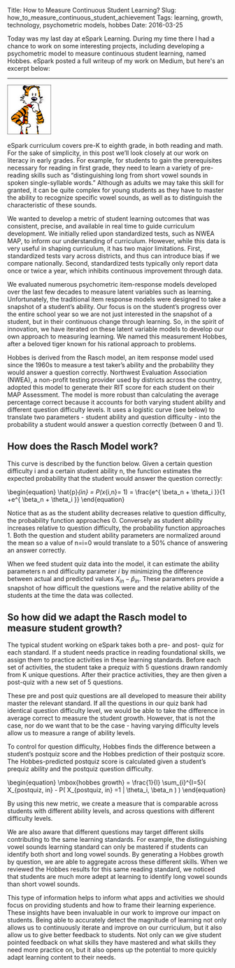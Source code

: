Title: How to Measure Continuous Student Learning?
Slug: how_to_measure_continuous_student_achievement
Tags: learning, growth, technology, psychometric models, hobbes
Date: 2016-03-25



Today was my last day at eSpark Learning. During my time there I had a chance to work on some interesting projects, including developing a psychometric model to measure continuous student learning, named Hobbes. eSpark posted a full writeup of my work on Medium, but here's an excerpt below: 


-------------------------------

![Hobbes](../article_img/hobbes.jpg)

eSpark curriculum covers pre-K to eighth grade, in both reading and math. For the sake of simplicity, in this post we’ll look closely at our work on literacy in early grades. For example, for students to gain the prerequisites necessary for reading in first grade, they need to learn a variety of pre-reading skills such as “distinguishing long from short vowel sounds in spoken single-syllable words.” Although as adults we may take this skill for granted, it can be quite complex for young students as they have to master the ability to recognize specific vowel sounds, as well as to distinguish the characteristic of these sounds.

We wanted to develop a metric of student learning outcomes that was consistent, precise, and available in real time to guide curriculum development. We initially relied upon standardized tests, such as NWEA MAP, to inform our understanding of curriculum. However, while this data is very useful in shaping curriculum, it has two major limitations. First, standardized tests vary across districts, and thus can introduce bias if we compare nationally. Second, standardized tests typically only report data once or twice a year, which inhibits continuous improvement through data.

We evaluated numerous psychometric item-response models developed over the last few decades to measure latent variables such as learning. Unfortunately, the traditional item response models were designed to take a snapshot of a student’s ability. Our focus is on the student’s progress over the entire school year so we are not just interested in the snapshot of a student, but in their continuous change through learning.  So, in the spirit of innovation, we have iterated on these latent variable models to develop our own approach to measuring learning. We named this measurement Hobbes, after a beloved tiger known for his rational approach to problems.

Hobbes is derived from the Rasch model, an item response model used since the 1960s to measure a test taker’s ability and the probability they would answer a question correctly. Northwest Evaluation Association (NWEA), a non-profit testing provider used by districts across the country, adopted this model to generate their RIT score for each student on their MAP Assessment. The model is more robust than calculating the average percentage correct because it accounts for both varying student ability and different question difficulty levels.  It uses a logistic curve (see below) to translate two parameters - student ability and question difficulty - into the probability a student would answer a question correctly (between 0 and 1). 

## How does the Rasch Model work?

This  curve is described by the function below. Given a certain question difficulty i and a certain student ability n, the function estimates the expected probability that the student would answer the question correctly:
 
\begin{equation}  \hat{p}_{in} =  P(x_{i,n}= 1) = \frac{e^{ \beta_n + \theta_i }}{1 +e^{ \beta_n + \theta_i }}  \end{equation}

Notice that as as the student ability decreases relative to question difficulty, the probability function approaches 0.  Conversely as student ability increases relative to question difficulty, the probability function approaches 1. Both the question and student ability parameters are normalized around the mean so a value of  n=i=0 would translate to a 50% chance of answering an answer correctly. 

When we feed student quiz data into the model, it can estimate the ability parameters n and difficulty parameter  $i$ by minimizing the difference between actual and predicted values  $X_{in}-\hat{p}_{in}$. These parameters provide a snapshot of how difficult the questions were and the relative ability of the students at the time the data was collected.

## So how did we adapt the Rasch model to measure student growth?

The typical student working on eSpark takes both a pre- and post- quiz for each standard. If a student needs practice in reading foundational skills, we assign them to practice activities in these learning standards. Before each set of activities, the student take a prequiz with 5 questions drawn randomly from K unique questions. After their practice activities, they are then given a post-quiz with a new set of 5 questions. 

These pre and post quiz questions are all developed to measure their ability master the relevant standard. If all the questions in our quiz bank had identical question difficulty level, we would be able to take the difference in average correct to measure the student growth. However, that is not the case, nor do we want that to be the case - having varying difficulty levels allow us to measure a range of ability levels. 

To control for question difficulty, Hobbes finds the difference between a student’s postquiz score and the Hobbes prediction of their postquiz score. The Hobbes-predicted postquiz score is calculated given a student’s prequiz ability and the postquiz question difficulty.  

\begin{equation}   \mbox{hobbes growth} = \frac{1}{I} \sum_{i}^{I=5}( X_{postquiz, in} - P( X_{postquiz, in} =1 | \theta_i, \beta_n ) ) \end{equation}

By using this new metric, we create a measure that is comparable across students with different ability levels, and across questions with different difficulty levels. 

We are also aware that different questions may target different skills contributing to the same learning standards. For example, the distinguishing vowel sounds learning standard can only be mastered if students can identify both short and long vowel sounds. By generating a Hobbes growth by question, we are able to aggregate across these different skills. When we reviewed the Hobbes results for this same reading standard, we noticed that students are much more adept at learning to identify long vowel sounds than short vowel sounds. 

This type of information helps to inform what apps and activities we should focus on providing students and how to frame their learning experience. These insights have been invaluable in our work to improve our impact on students.  Being able to accurately detect the magnitude of learning not only allows us to continuously iterate and improve on our curriculum, but it also allow us to give better feedback to students. Not only can we give student pointed feedback on what skills they have mastered and what skills they need more practice on, but it also opens up the potential to more quickly adapt learning content to their needs. 

